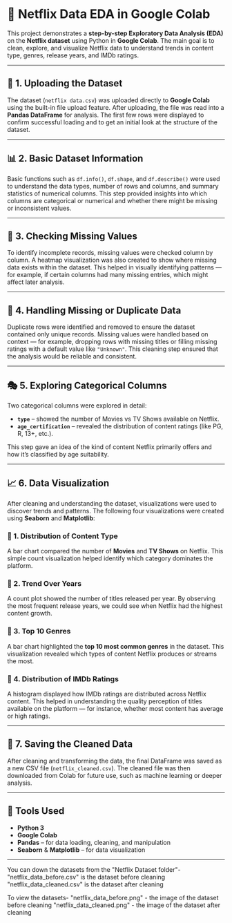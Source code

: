 
# 🧠 Netflix Data EDA in Google Colab

This project demonstrates a **step-by-step Exploratory Data Analysis (EDA)** on the **Netflix dataset** using Python in **Google Colab**.
The main goal is to clean, explore, and visualize Netflix data to understand trends in content type, genres, release years, and IMDb ratings.

---

## 📁 1. Uploading the Dataset

The dataset (`netflix data.csv`) was uploaded directly to **Google Colab** using the built-in file upload feature.
After uploading, the file was read into a **Pandas DataFrame** for analysis.
The first few rows were displayed to confirm successful loading and to get an initial look at the structure of the dataset.

---

## 📊 2. Basic Dataset Information

Basic functions such as `df.info()`, `df.shape`, and `df.describe()` were used to understand the data types, number of rows and columns, and summary statistics of numerical columns.
This step provided insights into which columns are categorical or numerical and whether there might be missing or inconsistent values.

---

## 🧩 3. Checking Missing Values

To identify incomplete records, missing values were checked column by column.
A heatmap visualization was also created to show where missing data exists within the dataset.
This helped in visually identifying patterns — for example, if certain columns had many missing entries, which might affect later analysis.

---

## 🧹 4. Handling Missing or Duplicate Data

Duplicate rows were identified and removed to ensure the dataset contained only unique records.
Missing values were handled based on context — for example, dropping rows with missing titles or filling missing ratings with a default value like `"Unknown"`.
This cleaning step ensured that the analysis would be reliable and consistent.

---

## 🎭 5. Exploring Categorical Columns

Two categorical columns were explored in detail:

* **`type`** – showed the number of Movies vs TV Shows available on Netflix.
* **`age_certification`** – revealed the distribution of content ratings (like PG, R, 13+, etc.).

This step gave an idea of the kind of content Netflix primarily offers and how it’s classified by age suitability.

---

## 📈 6. Data Visualization

After cleaning and understanding the dataset, visualizations were used to discover trends and patterns.
The following four visualizations were created using **Seaborn** and **Matplotlib**:

### 🔹 1. Distribution of Content Type

A bar chart compared the number of **Movies** and **TV Shows** on Netflix.
This simple count visualization helped identify which category dominates the platform.

### 🔹 2. Trend Over Years

A count plot showed the number of titles released per year.
By observing the most frequent release years, we could see when Netflix had the highest content growth.

### 🔹 3. Top 10 Genres

A bar chart highlighted the **top 10 most common genres** in the dataset.
This visualization revealed which types of content Netflix produces or streams the most.

### 🔹 4. Distribution of IMDb Ratings

A histogram displayed how IMDb ratings are distributed across Netflix content.
This helped in understanding the quality perception of titles available on the platform — for instance, whether most content has average or high ratings.

---

## 💾 7. Saving the Cleaned Data

After cleaning and transforming the data, the final DataFrame was saved as a new CSV file (`netflix_cleaned.csv`).
The cleaned file was then downloaded from Colab for future use, such as machine learning or deeper analysis.

---

## 🧰 Tools Used

* **Python 3**
* **Google Colab**
* **Pandas** – for data loading, cleaning, and manipulation
* **Seaborn** & **Matplotlib** – for data visualization

---

You can down the datasets from the "Netflix Dataset folder"-
"netflix_data_before.csv" is the dataset before cleaning
"netflix_data_cleaned.csv" is the dataset after cleaning

To view the datasets-
"netflix_data_before.png" - the image of the dataset before cleaning
"netflix_data_cleaned.png" - the image of the dataset after cleaning

